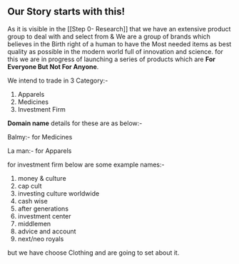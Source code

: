 ## Our Story starts with this!

As it is visible in the [[Step 0- Research]] that we have an extensive product group to deal with and select from & We are a group of brands which believes in the Birth right of a human to have the Most needed items as best quality as possible in the modern world full of innovation and science. for this we are in progress of launching a series of products which are **For Everyone But Not For Anyone**. 

We intend to trade in 3 Category:-

1. Apparels
2. Medicines
3. Investment Firm

**Domain name** details for these are as below:-

Balmy:- for Medicines

La man:- for Apparels

for investment firm below are some example names:-

1. money & culture
2. cap cult
3. investing culture worldwide
4. cash wise
5. after generations
6. investment center
7. middlemen 
8. advice and account
9. next/neo royals


 but we have choose Clothing and are going to set about it.


